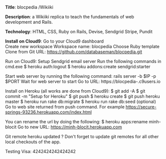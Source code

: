 
**Title**:  blocpedia /Wikiiki

**Description**:  a Wikiiki replica to teach the fundamentals of web development and Rails. 

**Technology**:  HTML, CSS, Ruby on Rails, Devise, Sendgrid Stripe, Pundit

**Install on Cloud9**:
  Go to your Cloud9 dashboard  
  Create new workspace
    Workspace name:  blocpedia 
    Choose Ruby template
    Clone from Git URL: https://github.com/databaseman/blocpedia.git

Run on Cloud9:
  Setup Sendgrid email server
      Run the following commands in cmd.exe
      $ heroku auth:logout
      $ heroku addons:create sendgrid:starter

  Start web server by running the following command:
     rails server -b $IP -p $PORT
  Wait for web server to start
  Go to URL: https://blocpedia-<c9username>.c9users.io 


Install on Heroku (all works are done from Cloud9):
  $ git add -A
  $ git commit -m "Setup for Heroku"
  $ git push
  $ heroku create
  $ git push heroku master
  $ heroku run rake db:migrate
  $ heroku run rake db:seed   (optional)
  Go to web site returned from push command.  For example
     https://secure-springs-93236.herokuapp.com/index.html

  You can rename the url by doing the following:
    $ heroku apps:rename minh-blocit
    Go to new URL: https://minh-blocit.herokuapp.com

Git remote heroku updated
 ?    Don't forget to update git remotes for all other local checkouts of the app.

Testing
  Visa:  4242424242424242
